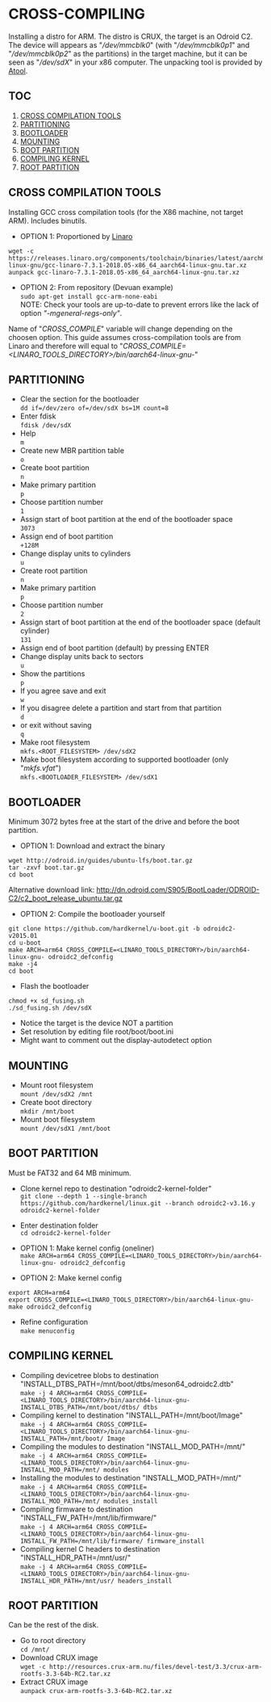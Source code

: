# CROSS-COMPILING
Installing a distro for ARM. The distro is CRUX, the target is an Odroid C2. The device will appears as "_/dev/mmcblk0_" (with "_/dev/mmcblk0p1_" and "_/dev/mmcblk0p2_" as the partitions) in the target machine, but it can be seen as "_/dev/sdX_" in your x86 computer. The unpacking tool is provided by [Atool](http://www.nongnu.org/atool/).


## TOC
1. [CROSS COMPILATION TOOLS](#cross-compilation-tools)  
2. [PARTITIONING](#partitioning)  
3. [BOOTLOADER](#bootloader)  
4. [MOUNTING](#mounting)  
5. [BOOT PARTITION](#boot-partition)  
6. [COMPILING KERNEL](#compiling-kernel)  
7. [ROOT PARTITION](#root-partition)  


## CROSS COMPILATION TOOLS
Installing GCC cross compilation tools (for the X86 machine, not target ARM). Includes binutils.

* OPTION 1: Proportioned by [Linaro](https://releases.linaro.org/components/toolchain/binaries/latest/aarch64-linux-gnu/)  
```
wget -c https://releases.linaro.org/components/toolchain/binaries/latest/aarch64-linux-gnu/gcc-linaro-7.3.1-2018.05-x86_64_aarch64-linux-gnu.tar.xz
aunpack gcc-linaro-7.3.1-2018.05-x86_64_aarch64-linux-gnu.tar.xz
```  

* OPTION 2: From repository (Devuan example)  
`sudo apt-get install gcc-arm-none-eabi`  
NOTE: Check your tools are up-to-date to prevent errors like the lack of option _"-mgeneral-regs-only"_.

Name of "_CROSS_COMPILE_" variable will change depending on the choosen option. This guide assumes cross-compilation tools are from Linaro and therefore will equal to "_CROSS\_COMPILE=<LINARO\_TOOLS\_DIRECTORY>/bin/aarch64-linux-gnu-_"


## PARTITIONING
* Clear the section for the bootloader  
`dd if=/dev/zero of=/dev/sdX bs=1M count=8`  
* Enter fdisk  
`fdisk /dev/sdX`  
* Help  
`m`  
* Create new MBR partition table  
`o`  
* Create boot partition  
`n`  
* Make primary partition  
`p`  
* Choose partition number  
`1`  
* Assign start of boot partition at the end of the bootloader space  
`3073`  
* Assign end of boot partition  
`+128M`  
* Change display units to cylinders  
`u`  
* Create root partition  
`n`  
* Make primary partition  
`p`  
* Choose partition number  
`2`  
* Assign start of boot partition at the end of the bootloader space (default cylinder)  
`131`  
* Assign end of boot partition (default) by pressing ENTER  
* Change display units back to sectors  
`u`  
* Show the partitions  
`p`  
* If you agree save and exit  
`w`  
* If you disagree delete a partition and start from that partition  
`d`  
* or  exit without saving  
`q`  
* Make root filesystem  
`mkfs.<ROOT_FILESYSTEM> /dev/sdX2`  
* Make boot filesystem according to supported bootloader (only "_mkfs.vfat_")  
`mkfs.<BOOTLOADER_FILESYSTEM> /dev/sdX1`  


## BOOTLOADER
Minimum 3072 bytes free at the start of the drive and before the boot partition.

* OPTION 1: Download and extract the binary  
```
wget http://odroid.in/guides/ubuntu-lfs/boot.tar.gz
tar -zxvf boot.tar.gz
cd boot
```  
Alternative download link: http://dn.odroid.com/S905/BootLoader/ODROID-C2/c2_boot_release_ubuntu.tar.gz

* OPTION 2: Compile the bootloader yourself  
```
git clone https://github.com/hardkernel/u-boot.git -b odroidc2-v2015.01
cd u-boot
make ARCH=arm64 CROSS_COMPILE=<LINARO_TOOLS_DIRECTORY>/bin/aarch64-linux-gnu- odroidc2_defconfig
make -j4
cd boot
```  

* Flash the bootloader  
```
chmod +x sd_fusing.sh
./sd_fusing.sh /dev/sdX
```
* Notice the target is the device NOT a partition  
* Set resolution by editing file root/boot/boot.ini  
* Might want to comment out the display-autodetect option  


## MOUNTING
* Mount root filesystem  
`mount /dev/sdX2 /mnt`  
* Create boot directory  
`mkdir /mnt/boot`  
* Mount boot filesystem  
`mount /dev/sdX1 /mnt/boot`  


## BOOT PARTITION
Must be FAT32 and 64 MB minimum.

* Clone kernel repo to destination "odroidc2-kernel-folder"  
`git clone --depth 1 --single-branch https://github.com/hardkernel/linux.git --branch odroidc2-v3.16.y odroidc2-kernel-folder`
* Enter destination folder  
`cd odroidc2-kernel-folder`

* OPTION 1: Make kernel config (oneliner)  
`make ARCH=arm64 CROSS_COMPILE=<LINARO_TOOLS_DIRECTORY>/bin/aarch64-linux-gnu- odroidc2_defconfig`

* OPTION 2: Make kernel config  
```
export ARCH=arm64
export CROSS_COMPILE=<LINARO_TOOLS_DIRECTORY>/bin/aarch64-linux-gnu-
make odroidc2_defconfig
```

* Refine configuration  
`make menuconfig`


## COMPILING KERNEL
* Compiling devicetree blobs to destination "INSTALL_DTBS_PATH=/mnt/boot/dtbs/meson64_odroidc2.dtb"  
`make -j 4 ARCH=arm64 CROSS_COMPILE=<LINARO_TOOLS_DIRECTORY>/bin/aarch64-linux-gnu- INSTALL_DTBS_PATH=/mnt/boot/dtbs/ dtbs`
* Compiling kernel to destination "INSTALL_PATH=/mnt/boot/Image"  
`make -j 4 ARCH=arm64 CROSS_COMPILE=<LINARO_TOOLS_DIRECTORY>/bin/aarch64-linux-gnu- INSTALL_PATH=/mnt/boot/ Image`
* Compiling the modules to destination "INSTALL_MOD_PATH=/mnt/"  
`make -j 4 ARCH=arm64 CROSS_COMPILE=<LINARO_TOOLS_DIRECTORY>/bin/aarch64-linux-gnu- INSTALL_MOD_PATH=/mnt/ modules`
* Installing the modules to destination "INSTALL_MOD_PATH=/mnt/"  
`make -j 4 ARCH=arm64 CROSS_COMPILE=<LINARO_TOOLS_DIRECTORY>/bin/aarch64-linux-gnu- INSTALL_MOD_PATH=/mnt/ modules_install`
* Compiling firmware to destination "INSTALL_FW_PATH=/mnt/lib/firmware/"  
`make -j 4 ARCH=arm64 CROSS_COMPILE=<LINARO_TOOLS_DIRECTORY>/bin/aarch64-linux-gnu- INSTALL_FW_PATH=/mnt/lib/firmware/ firmware_install`
* Compiling kernel C headers to destination "INSTALL_HDR_PATH=/mnt/usr/"  
`make -j 4 ARCH=arm64 CROSS_COMPILE=<LINARO_TOOLS_DIRECTORY>/bin/aarch64-linux-gnu- INSTALL_HDR_PATH=/mnt/usr/ headers_install`


## ROOT PARTITION
Can be the rest of the disk.

* Go to root directory  
`cd /mnt/`  
* Download CRUX image  
`wget -c http://resources.crux-arm.nu/files/devel-test/3.3/crux-arm-rootfs-3.3-64b-RC2.tar.xz`  
* Extract CRUX image  
`aunpack crux-arm-rootfs-3.3-64b-RC2.tar.xz`  
